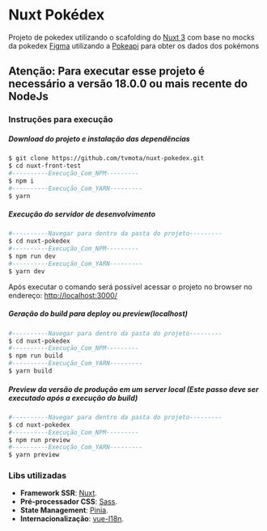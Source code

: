 # Nuxt Pokédex

Projeto de pokedex utilizando o scafolding do [Nuxt 3](https://nuxt.new/) com base no mocks da pokedex [Figma](https://www.figma.com/community/file/979132880663340794)
utilizando a [Pokeapi](https://pokeapi.co/) para obter os dados dos pokémons

## Atenção: Para executar esse projeto é necessário a versão 18.0.0 ou mais recente do NodeJs

### Instruções para execução

##### Download do projeto e instalação das dependências

```bash
$ git clone https://github.com/tvmota/nuxt-pokedex.git
$ cd nuxt-front-test
#----------Execução_Com_NPM---------
$ npm i
#----------Execução_Com_YARN---------
$ yarn
```

##### Execução do servidor de desenvolvimento

```bash
#----------Navegar para dentro da pasta do projeto---------
$ cd nuxt-pokedex
#----------Execução_Com_NPM---------
$ npm run dev
#----------Execução_Com_YARN---------
$ yarn dev
```

Após executar o comando será possível acessar o projeto no browser no endereço: [http://localhost:3000/](http://localhost:3000/)

##### Geração do build para deploy ou preview(localhost)

```bash
#----------Navegar para dentro da pasta do projeto---------
$ cd nuxt-pokedex
#----------Execução_Com_NPM---------
$ npm run build
#----------Execução_Com_YARN---------
$ yarn build
```

##### Preview da versão de produção em um server local (Este passo deve ser executado após a execução do build)

```bash
#----------Navegar para dentro da pasta do projeto---------
$ cd nuxt-pokedex
#----------Execução_Com_NPM---------
$ npm run preview
#----------Execução_Com_YARN---------
$ yarn preview
```

### Libs utilizadas

- **Framework SSR**: [Nuxt](https://nuxt.com/).
- **Pré-processador CSS**: [Sass](https://sass-lang.com//).
- **State Management**: [Pinia](https://pinia.vuejs.org/).
- **Internacionalização**: [vue-I18n](https://vue-i18n.intlify.dev/).

